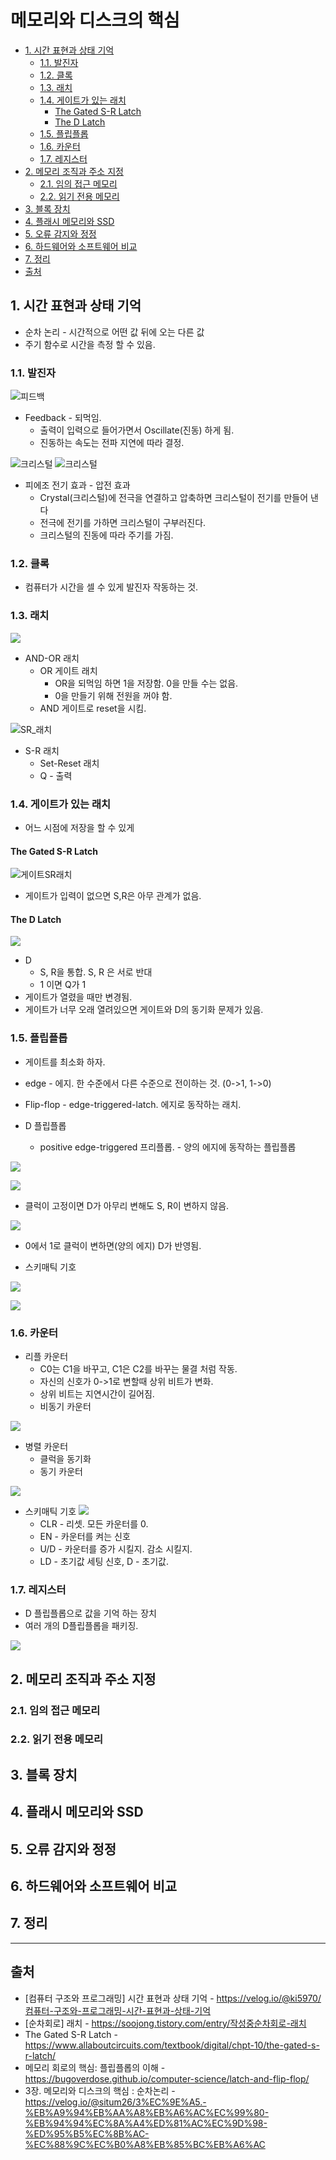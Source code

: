 # 메모리와 디스크의 핵심

- [1. 시간 표현과 상태 기억](#1-시간-표현과-상태-기억)
  - [1.1. 발진자](#11-발진자)
  - [1.2. 클록](#12-클록)
  - [1.3. 래치](#13-래치)
  - [1.4. 게이트가 있는 래치](#14-게이트가-있는-래치)
    - [The Gated S-R Latch](#the-gated-s-r-latch)
    - [The D Latch](#the-d-latch)
  - [1.5. 플립플롭](#15-플립플롭)
  - [1.6. 카운터](#16-카운터)
  - [1.7. 레지스터](#17-레지스터)
- [2. 메모리 조직과 주소 지정](#2-메모리-조직과-주소-지정)
  - [2.1. 임의 접근 메모리](#21-임의-접근-메모리)
  - [2.2. 읽기 전용 메모리](#22-읽기-전용-메모리)
- [3. 블록 장치](#3-블록-장치)
- [4. 플래시 메모리와 SSD](#4-플래시-메모리와-ssd)
- [5. 오류 감지와 정정](#5-오류-감지와-정정)
- [6. 하드웨어와 소프트웨어 비교](#6-하드웨어와-소프트웨어-비교)
- [7. 정리](#7-정리)
- [출처](#출처)

## 1. 시간 표현과 상태 기억

- 순차 논리 - 시간적으로 어떤 값 뒤에 오는 다른 값
- 주기 함수로 시간을 측정 할 수 있음.

### 1.1. 발진자

![피드백](images/3%20메모리와%20디스크의%20핵심_2023-03-25-09-54-41.png)

- Feedback - 되먹임.
  - 출력이 입력으로 들어가면서 Oscillate(진동) 하게 됨.
  - 진동하는 속도는 전파 지연에 따라 결정.

![크리스털](images/3%20메모리와%20디스크의%20핵심_크리스털.png)
![크리스털](images/3%20메모리와%20디스크의%20핵심_실제_크리스털.png)

- 피에조 전기 효과 - 압전 효과
  - Crystal(크리스털)에 전극을 연결하고 압축하면 크리스털이 전기를 만들어 낸다
  - 전극에 전기를 가하면 크리스털이 구부러진다.
  - 크리스털의 진동에 따라 주기를 가짐.

### 1.2. 클록

- 컴퓨터가 시간을 셀 수 있게 발진자 작동하는 것.

### 1.3. 래치

![](images/3%20메모리와%20디스크의%20핵심_래치.png)

- AND-OR 래치
  - OR 게이트 래치
    - OR을 되먹임 하면 1을 저장함. 0을 만들 수는 없음.
    - 0을 만들기 위해 전원을 꺼야 함.
  - AND 게이트로 reset을 시킴.

![SR_래치](images/3%20메모리와%20디스크의%20핵심_SR_래치.png)

- S-R 래치
  - Set-Reset 래치
  - Q - 출력

### 1.4. 게이트가 있는 래치

- 어느 시점에 저장을 할 수 있게

#### The Gated S-R Latch

![게이트SR래치](images/3%20메모리와%20디스크의%20핵심_게이트SR래치.png)

- 게이트가 입력이 없으면 S,R은 아무 관계가 없음.

#### The D Latch

![](images/3%20메모리와%20디스크의%20핵심_게이트D래치.png)

- D
  - S, R을 통합. S, R 은 서로 반대
  - 1 이면 Q가 1
- 게이트가 열렸을 때만 변경됨.
- 게이트가 너무 오래 열려있으면 게이트와 D의 동기화 문제가 있음.

### 1.5. 플립플롭

- 게이트를 최소화 하자.
- edge - 에지. 한 수준에서 다른 수준으로 전이하는 것. (0->1, 1->0)
- Flip-flop - edge-triggered-latch. 에지로 동작하는 래치.

- D 플립플롭
  - positive edge-triggered 프리플롭. - 양의 에지에 동작하는 플립플롭

![](images/3%20메모리와%20디스크의%20핵심_D플립플롭.png)

![](images/3%20메모리와%20디스크의%20핵심_D플립플롭_클럭고정.png)

- 클럭이 고정이면 D가 아무리 변해도 S, R이 변하지 않음.

![](images/3%20메모리와%20디스크의%20핵심_D프립플롭_동작.png)

- 0에서 1로 클럭이 변하면(양의 에지) D가 반영됨.

- 스키매틱 기호

![](images/3%20메모리와%20디스크의%20핵심_D플립플롭_기호.png)

![](images/3%20메모리와%20디스크의%20핵심_2023-03-25-14-05-39.png)

### 1.6. 카운터

- 리플 카운터
  - C0는 C1을 바꾸고, C1은 C2를 바꾸는 물결 처럼 작동.
  - 자신의 신호가 0->1로 변할때 상위 비트가 변화.
  - 상위 비트는 지연시간이 길어짐.
  - 비동기 카운터

![](images/3%20메모리와%20디스크의%20핵심_카운터.png)

- 병렬 카운터
  - 클럭을 동기화
  - 동기 카운터

![](images/3%20메모리와%20디스크의%20핵심_동기카운터.png)

- 스키매틱 기호
  ![](images/3%20메모리와%20디스크의%20핵심_카운터_기호.png)
  - CLR - 리셋. 모든 카운터를 0.
  - EN - 카운터를 켜는 신호
  - U/D - 카운터를 증가 시킬지. 감소 시킬지.
  - LD - 초기값 세팅 신호, D - 초기값.

### 1.7. 레지스터

- D 플립플롭으로 값을 기억 하는 장치
- 여러 개의 D플립플롭을 패키징.

![](images/3%20메모리와%20디스크의%20핵심_레지스터.png)

## 2. 메모리 조직과 주소 지정

### 2.1. 임의 접근 메모리

### 2.2. 읽기 전용 메모리

## 3. 블록 장치

## 4. 플래시 메모리와 SSD

## 5. 오류 감지와 정정

## 6. 하드웨어와 소프트웨어 비교

## 7. 정리

---

## 출처

- [컴퓨터 구조와 프로그래밍] 시간 표현과 상태 기억 - https://velog.io/@ki5970/컴퓨터-구조와-프로그래밍-시간-표현과-상태-기억
- [순차회로] 래치 - https://soojong.tistory.com/entry/작성중순차회로-래치
- The Gated S-R Latch - https://www.allaboutcircuits.com/textbook/digital/chpt-10/the-gated-s-r-latch/
- 메모리 회로의 핵심: 플립플롭의 이해 - https://bugoverdose.github.io/computer-science/latch-and-flip-flop/
- 3장. 메모리와 디스크의 핵심 : 순차논리 - https://velog.io/@situm26/3%EC%9E%A5.-%EB%A9%94%EB%AA%A8%EB%A6%AC%EC%99%80-%EB%94%94%EC%8A%A4%ED%81%AC%EC%9D%98-%ED%95%B5%EC%8B%AC-%EC%88%9C%EC%B0%A8%EB%85%BC%EB%A6%AC
